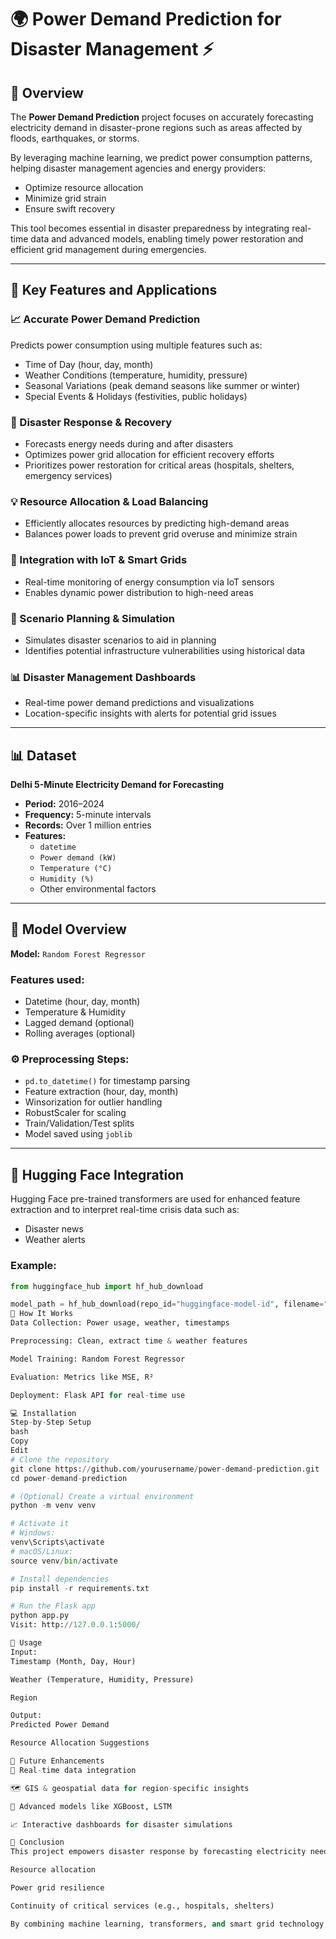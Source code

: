 # 🌍 Power Demand Prediction for Disaster Management ⚡

## 🌟 Overview
The **Power Demand Prediction** project focuses on accurately forecasting electricity demand in disaster-prone regions such as areas affected by floods, earthquakes, or storms. 

By leveraging machine learning, we predict power consumption patterns, helping disaster management agencies and energy providers:
- Optimize resource allocation
- Minimize grid strain
- Ensure swift recovery

This tool becomes essential in disaster preparedness by integrating real-time data and advanced models, enabling timely power restoration and efficient grid management during emergencies.

---

## 🧠 Key Features and Applications

### 📈 Accurate Power Demand Prediction
Predicts power consumption using multiple features such as:
- Time of Day (hour, day, month)
- Weather Conditions (temperature, humidity, pressure)
- Seasonal Variations (peak demand seasons like summer or winter)
- Special Events & Holidays (festivities, public holidays)

### 🚨 Disaster Response & Recovery
- Forecasts energy needs during and after disasters
- Optimizes power grid allocation for efficient recovery efforts
- Prioritizes power restoration for critical areas (hospitals, shelters, emergency services)

### 💡 Resource Allocation & Load Balancing
- Efficiently allocates resources by predicting high-demand areas
- Balances power loads to prevent grid overuse and minimize strain

### 🔌 Integration with IoT & Smart Grids
- Real-time monitoring of energy consumption via IoT sensors
- Enables dynamic power distribution to high-need areas

### 🔮 Scenario Planning & Simulation
- Simulates disaster scenarios to aid in planning
- Identifies potential infrastructure vulnerabilities using historical data

### 📊 Disaster Management Dashboards
- Real-time power demand predictions and visualizations
- Location-specific insights with alerts for potential grid issues

---

## 📊 Dataset
**Delhi 5-Minute Electricity Demand for Forecasting**

- **Period:** 2016–2024  
- **Frequency:** 5-minute intervals  
- **Records:** Over 1 million entries  
- **Features:**
  - `datetime`
  - `Power demand (kW)`
  - `Temperature (°C)`
  - `Humidity (%)`
  - Other environmental factors

---

## 🧠 Model Overview

**Model:** `Random Forest Regressor`

### Features used:
- Datetime (hour, day, month)
- Temperature & Humidity
- Lagged demand (optional)
- Rolling averages (optional)

### ⚙️ Preprocessing Steps:
- `pd.to_datetime()` for timestamp parsing
- Feature extraction (hour, day, month)
- Winsorization for outlier handling
- RobustScaler for scaling
- Train/Validation/Test splits
- Model saved using `joblib`

---

## 🤖 Hugging Face Integration
Hugging Face pre-trained transformers are used for enhanced feature extraction and to interpret real-time crisis data such as:
- Disaster news
- Weather alerts

### Example:
```python
from huggingface_hub import hf_hub_download

model_path = hf_hub_download(repo_id="huggingface-model-id", filename="model_file")
🚀 How It Works
Data Collection: Power usage, weather, timestamps

Preprocessing: Clean, extract time & weather features

Model Training: Random Forest Regressor

Evaluation: Metrics like MSE, R²

Deployment: Flask API for real-time use

💻 Installation
Step-by-Step Setup
bash
Copy
Edit
# Clone the repository
git clone https://github.com/yourusername/power-demand-prediction.git
cd power-demand-prediction

# (Optional) Create a virtual environment
python -m venv venv

# Activate it
# Windows:
venv\Scripts\activate
# macOS/Linux:
source venv/bin/activate

# Install dependencies
pip install -r requirements.txt

# Run the Flask app
python app.py
Visit: http://127.0.0.1:5000/

🎯 Usage
Input:
Timestamp (Month, Day, Hour)

Weather (Temperature, Humidity, Pressure)

Region

Output:
Predicted Power Demand

Resource Allocation Suggestions

🚀 Future Enhancements
🔄 Real-time data integration

🗺️ GIS & geospatial data for region-specific insights

🧠 Advanced models like XGBoost, LSTM

📈 Interactive dashboards for disaster simulations

🏁 Conclusion
This project empowers disaster response by forecasting electricity needs in disaster-affected regions. It improves:

Resource allocation

Power grid resilience

Continuity of critical services (e.g., hospitals, shelters)

By combining machine learning, transformers, and smart grid technology, this system supports proactive and informed disaster management.

